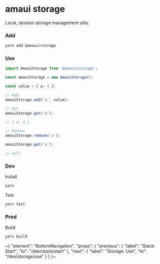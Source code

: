 
# amaui storage

Local, session storage management utils.

### Add

```sh
yarn add @amaui/storage
```

### Use

```ts
import AmauiStorage from '@amaui/storage';

const amauiStorage = new AmauiStorage();

const value = { a: 4 };

// Add
amauiStorage.add('a', value);

// Get
amauiStorage.get('a');

// { a: 4 }

// Remove
amauiStorage.remove('a');

amauiStorage.get('a');

// null
```

### Dev

Install

```sh
yarn
```

Test

```sh
yarn test
```

### Prod

Build

```sh
yarn build
```

~{
  "element": "BottomNavigation",
  "props": {
    "previous": {
      "label": "Stack: Start",
      "to": "/dev/stack/start"
    },
    "next": {
      "label": "Storage: Use",
      "to": "/dev/storage/use"
    }
  }
}~

